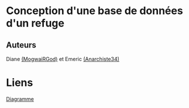 # Conception d'une base de données d'un refuge

## Auteurs
Diane [(MogwaiRGod)](https://github.com/MogwaiRGod) et Emeric [(Anarchiste34)](https://github.com/Anarchiste34)

# Liens
[Diagramme](https://app.diagrams.net/#G1uwFk3o9vUXjJ9Ba2UZFrC2Oxke5uVv8p)
